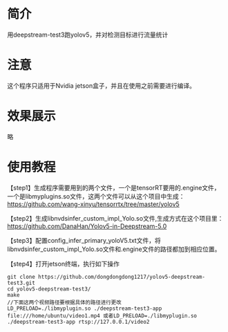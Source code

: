 # 简介
用deepstream-test3跑yolov5，并对检测目标进行流量统计
# 注意
这个程序只适用于Nvidia jetson盒子，并且在使用之前需要进行编译。
# 效果展示
略
# 使用教程
【step1】生成程序需要用到的两个文件，一个是tensorRT要用的.engine文件，一个是libmyplugins.so文件，这两个文件可以从这个项目中生成：https://github.com/wang-xinyu/tensorrtx/tree/master/yolov5

【step2】生成libnvdsinfer_custom_impl_Yolo.so文件,生成方式在这个项目里：https://github.com/DanaHan/Yolov5-in-Deepstream-5.0

【step3】配置config_infer_primary_yoloV5.txt文件，将libnvdsinfer_custom_impl_Yolo.so文件和.engine文件的路径都加到相应位置。

【step4】打开jetson终端，执行如下操作
```
git clone https://github.com/dongdongdong1217/yolov5-deepstream-test3.git
cd yolov5-deepstream-test3/
make
//下面这两个视频路径要根据具体的路径进行更改
LD_PRELOAD=./libmyplugin.so ./deepstream-test3-app file:///home/ubuntu/video1.mp4 或者LD_PRELOAD=./libmyplugin.so ./deepstream-test3-app rtsp://127.0.0.1/video2

